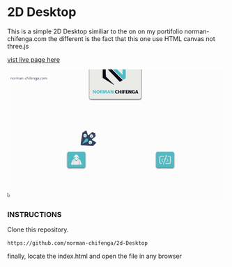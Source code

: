 # 2D Desktop

This is a simple 2D Desktop similiar to the on on my portifolio
norman-chifenga.com the different is the fact that this one use
HTML canvas not three.js 

[vist live page here](https://dev.norman-chifenga.com/2d_desktop/)

![image info](./images/2D_Desktop.gif)

### INSTRUCTIONS
Clone this repository.

```
https://github.com/norman-chifenga/2d-Desktop
```

finally, locate the index.html and open the file in any browser 